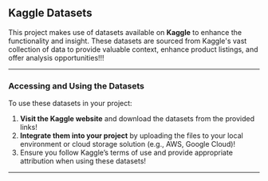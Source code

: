 ## Kaggle Datasets

This project makes use of datasets available on **Kaggle** to enhance the functionality and insight. These datasets are sourced from Kaggle's vast collection of data to provide valuable context, enhance product listings, and offer analysis opportunities!!!

---

### Accessing and Using the Datasets
To use these datasets in your project:
1. **Visit the Kaggle website** and download the datasets from the provided links!
2. **Integrate them into your project** by uploading the files to your local environment or cloud storage solution (e.g., AWS, Google Cloud)!
3. Ensure you follow Kaggle’s terms of use and provide appropriate attribution when using these datasets!

---
